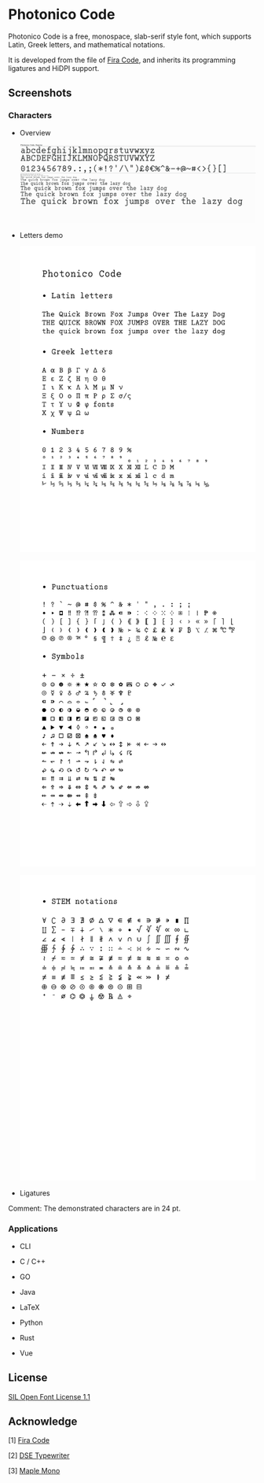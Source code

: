 # Photonico Code

Photonico Code is a free, monospace, slab-serif style font, which supports Latin, Greek letters, and mathematical notations.

It is developed from the file of [Fira Code](https://github.com/tonsky/FiraCode), and inherits its programming ligatures and HiDPI support.

## Screenshots

### Characters

+ Overview

  ![IMG](https://raw.githubusercontent.com/Photonico/Photonico_Code/main/Images/overview_1.0.png)

+ Letters demo

  ![IMG](https://raw.githubusercontent.com/Photonico/Photonico_Code/main/Images/demo_1.2_a.jpg)

  ![IMG](https://raw.githubusercontent.com/Photonico/Photonico_Code/main/Images/demo_1.2_b.jpg)

  ![IMG](https://raw.githubusercontent.com/Photonico/Photonico_Code/main/Images/demo_1.2_c.jpg)

+ Ligatures

Comment: The demonstrated characters are in 24 pt.

### Applications

+ CLI

+ C / C++

+ GO

+ Java

+ LaTeX

+ Python

+ Rust

+ Vue

## License

[SIL Open Font License 1.1](https://github.com/Photonico/Photonico_Code/blob/main/LICENSE)

## Acknowledge

[1] [Fira Code](https://github.com/tonsky/FiraCode)

[2] [DSE Typewriter](https://webonastick.com/fonts/dse-typewriter/)

[3] [Maple Mono](https://github.com/subframe7536/Maple-font)
